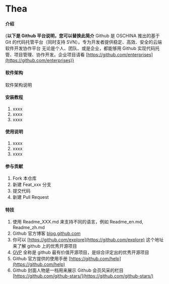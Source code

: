 # Thea

#### 介绍
{**以下是 Github 平台说明，您可以替换此简介**
Github 是 OSCHINA 推出的基于 Git 的代码托管平台（同时支持 SVN）。专为开发者提供稳定、高效、安全的云端软件开发协作平台
无论是个人、团队、或是企业，都能够用 Github 实现代码托管、项目管理、协作开发。企业项目请看 [https://github.com/enterprises](https://github.com/enterprises)}

#### 软件架构
软件架构说明


#### 安装教程

1.  xxxx
2.  xxxx
3.  xxxx

#### 使用说明

1.  xxxx
2.  xxxx
3.  xxxx

#### 参与贡献

1.  Fork 本仓库
2.  新建 Feat_xxx 分支
3.  提交代码
4.  新建 Pull Request


#### 特技

1.  使用 Readme\_XXX.md 来支持不同的语言，例如 Readme\_en.md, Readme\_zh.md
2.  Github 官方博客 [blog.github.com](https://blog.github.com)
3.  你可以 [https://github.com/explore](https://github.com/explore) 这个地址来了解 github 上的优秀开源项目
4.  [GVP](https://github.com/gvp) 全称是 github 最有价值开源项目，是综合评定出的优秀开源项目
5.  Github 官方提供的使用手册 [https://github.com/help](https://github.com/help)
6.  Github 封面人物是一档用来展示 Github 会员风采的栏目 [https://github.com/github-stars/](https://github.com/github-stars/)
